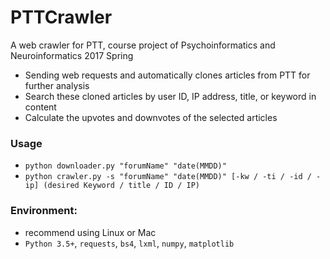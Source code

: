 # PTTCrawler
A web crawler for PTT, course project of Psychoinformatics and Neuroinformatics 2017 Spring
-	Sending web requests and automatically clones articles from PTT for further analysis
-	Search these cloned articles by user ID, IP address, title, or keyword in content
-	Calculate the upvotes and downvotes of the selected articles

### Usage
- `python downloader.py "forumName" "date(MMDD)"`
- `python crawler.py -s "forumName" "date(MMDD)" [-kw / -ti / -id / -ip] (desired Keyword / title / ID / IP)`

### Environment:
- recommend using Linux or Mac
- `Python 3.5+`, `requests`, `bs4`, `lxml`, `numpy`, `matplotlib`
